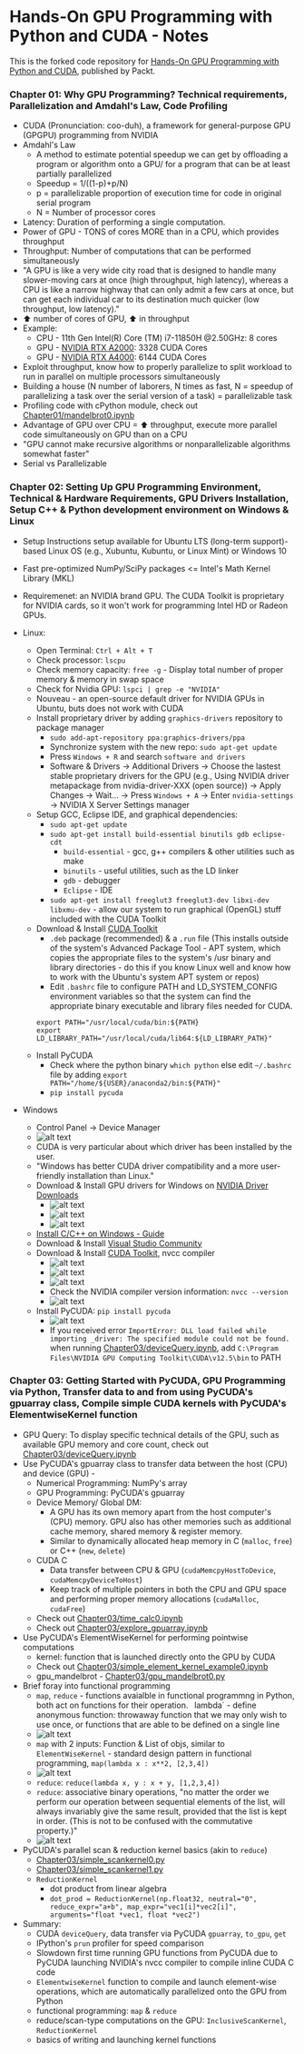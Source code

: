# Hands-On GPU Programming with Python and CUDA - Notes
<a href="https://www.packtpub.com/application-development/hands-gpu-programming-python-and-cuda?utm_source=github&utm_medium=repository&utm_campaign=9781788993913 "></a>

This is the forked code repository for [Hands-On GPU Programming with Python and CUDA](https://www.packtpub.com/application-development/hands-gpu-programming-python-and-cuda?utm_source=github&utm_medium=repository&utm_campaign=9781788993913 ), published by Packt.

### Chapter 01: Why GPU Programming? Technical requirements, Parallelization and Amdahl's Law, Code Profiling
-  CUDA (Pronunciation: coo-duh), a framework for general-purpose GPU (GPGPU) programming from NVIDIA
- Amdahl's Law
    - A method to estimate potential speedup we can get by offloading a program or algorithm onto a GPU/ for a program that can be at least partially parallelized
    - Speedup = 1/((1-p)+p/N)
    - p = parallelizable proportion of execution time for code in original serial program
    - N = Number of processor cores
- Latency: Duration of performing a single computation.
- Power of GPU - TONS of cores MORE than in a CPU, which provides throughput
- Throughput: Number of computations that can be performed simultaneously
- "A GPU is like a very wide city road that is designed to handle many slower-moving cars at once (high throughput, high latency), whereas a CPU is like a narrow highway that can only admit a few cars at once, but can get each individual car to its destination much quicker (low throughput, low latency)."
- ⬆ number of cores of GPU, ⬆ in throughput
- Example: 
    - CPU - 11th Gen Intel(R) Core (TM) i7-11850H @2.50GHz: 8 cores
    - GPU - [NVIDIA RTX A2000](https://www.nvidia.com/content/dam/en-zz/Solutions/design-visualization/rtx-a2000/nvidia-rtx-a2000-datasheet.pdf): 3328 CUDA Cores
    - GPU - [NVIDIA RTX A4000](https://www.nvidia.com/content/dam/en-zz/Solutions/gtcs21/rtx-a4000/nvidia-rtx-a4000-datasheet.pdf): 6144 CUDA Cores
- Exploit throughput, know how to properly parallelize to split workload to run in parallel on multiple processors simultaneously
- Building a house (N number of laborers, N times as fast, N =  speedup of parallelizing a task over the serial version of a task) = parallelizable task
- Profiling code with cPython module, check out [Chapter01/mandelbrot0.ipynb](Chapter01/mandelbrot0.ipynb)
- Advantage of GPU over CPU = ⬆ throughput, execute more parallel code simultaneously on GPU than on a CPU
- "GPU cannot make recursive algorithms or nonparallelizable algorithms somewhat faster"
- Serial vs Parallelizable

### Chapter 02: Setting Up GPU Programming Environment, Technical & Hardware Requirements, GPU Drivers Installation, Setup C++ & Python development environment on Windows & Linux
- Setup Instructions setup available for Ubuntu LTS (long-term support)-based Linux OS (e.g.,  Xubuntu, Kubuntu, or Linux Mint) or Windows 10
- Fast pre-optimized NumPy/SciPy packages <= Intel's Math Kernel Library (MKL)
- Requiremenet: an NVIDIA brand GPU. The CUDA Toolkit is proprietary for NVIDIA cards, so it won't work for programming Intel HD or Radeon GPUs.
- Linux:
    - Open Terminal: `Ctrl + Alt + T`
    - Check processor: `lscpu`
    - Check memory capacity: `free -g` - Display total number of proper memory & memory in swap space
    - Check for Nvidia GPU: `lspci | grep -e "NVIDIA"`
    - Nouveau - an open-source default driver for NVIDIA GPUs in Ubuntu, buts does not work with CUDA
    - Install proprietary driver by adding `graphics-drivers` repository to package manager
        - `sudo add-apt-repository ppa:graphics-drivers/ppa`
        - Synchronize system with the new repo: `sudo apt-get update`
        - Press `Windows + R` and search `software and drivers`
        - Software & Drivers -> Additional Drivers -> Choose the lastest stable proprietary drivers for the GPU (e.g., Using NVIDIA driver metapackage from nvidia-driver-XXX (open source)) -> Apply Changes -> Wait... -> Press `Windows + A` -> Enter `nvidia-settings` -> NVIDIA X Server Settings manager
    - Setup GCC, Eclipse IDE, and graphical dependencies: 
        - `sudo apt-get update`
        - `sudo apt-get install build-essential binutils gdb eclipse-cdt`
            - `build-essential` - gcc, g++ compilers & other utilities such as make
            - `binutils` - useful utilities, such as the LD linker
            - `gdb` - debugger
            - `Eclipse` - IDE
        - `sudo apt-get install freeglut3 freeglut3-dev libxi-dev libxmu-dev` - allow our system to run graphical (OpenGL) stuff included with the CUDA Toolkit
    - Download & Install [CUDA Toolkit](https://developer.nvidia.com/cuda-downloads)
        - `.deb` package (recommended) & a `.run` file (This installs outside of the system's Advanced Package Tool - APT system, which copies the appropriate files to the system's /usr binary and library directories - do this if you know Linux well and know how to work with the Ubuntu's system APT system or repos)
        - Edit `.bashrc` file to configure PATH and LD_SYSTEM_CONFIG environment variables so that the system can find the appropriate binary executable and library files needed for CUDA.
        ```
        export PATH="/usr/local/cuda/bin:${PATH}
        export LD_LIBRARY_PATH="/usr/local/cuda/lib64:${LD_LIBRARY_PATH}"
        ```
    - Install PyCUDA
        - Check where the python binary `which python` else edit `~/.bashrc` file by adding `export PATH="/home/${USER}/anaconda2/bin:${PATH}"`
        - `pip install pycuda`

- Windows
    - Control Panel -> Device Manager
    - ![alt text](image-1.png)
    - CUDA is very particular about which driver has been installed by the user.
    - "Windows has better CUDA driver compatibility and a more user-friendly installation than Linux."
    - Download & Install GPU drivers for Windows on [NVIDIA Driver Downloads](https://www.nvidia.com/download/index.aspx?lang=en-us)
        - ![alt text](image-2.png)
        - ![alt text](image-3.png)
        - ![alt text](image.png)
    - [Install C/C++ on Windows - Guide](https://medium.com/@farid.rahimoff/installing-c-compiler-for-windows-10-and-11-step-by-st-51e760443b02)
    - Download & Install [Visual Studio Community](https://visualstudio.microsoft.com/downloads/)
    - Download & Install [CUDA Toolkit](https://developer.nvidia.com/cuda-downloads), nvcc compiler
        - ![alt text](image-4.png)
        - ![alt text](image-5.png)
        - ![alt text](image-6.png)
        - Check the NVIDIA compiler version information: `nvcc --version`
        - ![alt text](image-9.png)
    - Install PyCUDA: `pip install pycuda`
        - ![alt text](image-8.png)
        - If you received error `ImportError: DLL load failed while importing _driver: The specified module could not be found.` when running [Chapter03/deviceQuery.ipynb](Chapter03/deviceQuery.ipynb), add `C:\Program Files\NVIDIA GPU Computing Toolkit\CUDA\v12.5\bin` to PATH

### Chapter 03: Getting Started with PyCUDA, GPU Programming via Python, Transfer data to and from using PyCUDA's gpuarray class, Compile simple CUDA kernels with PyCUDA's ElementwiseKernel function
- GPU Query: To display specific technical details of the GPU, such as available GPU memory and core count, check out [Chapter03/deviceQuery.ipynb](Chapter03/deviceQuery.ipynb)
- Use PyCUDA's gpuarray class to transfer data between the host (CPU) and device (GPU) -
    - Numerical Programming: NumPy's array
    - GPU Programming: PyCUDA's gpuarray
    - Device Memory/ Global DM: 
        - A GPU has its own memory apart from the host computer's (CPU) memory. GPU also has other memories such as additional cache memory, shared memory & register memory.
        - Similar to dynamically allocated heap memory in C (`malloc`, `free`) or C++ (`new`, `delete`)
    - CUDA C
        - Data transfer between  CPU & GPU (`cudaMemcpyHostToDevice`, `cudaMemcpyDeviceToHost`)
        - Keep track of multiple pointers in both the CPU and GPU space and performing proper memory allocations (`cudaMalloc`, `cudaFree`) 
    - Check out [Chapter03/time_calc0.ipynb](Chapter03/time_calc0.ipynb)
    - Check out [Chapter03/explore_gpuarray.ipynb](Chapter03/explore_gpuarray.ipynb)
- Use PyCUDA's ElementWiseKernel for performing pointwise computations
    - kernel: function that is launched directly onto the GPU by CUDA
    - Check out [Chapter03/simple_element_kernel_example0.ipynb](Chapter03/simple_element_kernel_example0.ipynb)
    - gpu_mandelbrot - [Chapter03/gpu_mandelbrot0.py](Chapter03/gpu_mandelbrot0.py)
- Brief foray into functional programming
    - `map`, `reduce` - functions avaialble in functional programmng in Python, both act on functions for their operation.
    ` `lambda` - define anonymous function: throwaway function that we may only wish to use once, or functions that are able to be defined on a single line
    - ![alt text](image-10.png)
    - `map` with 2 inputs: Function & List of objs, similar to `ElementWiseKernel` - standard design pattern in functional programming, `map(lambda x : x**2, [2,3,4])`
    - ![alt text](image-11.png)
    - `reduce`: `reduce(lambda x, y : x + y, [1,2,3,4])`
    - `reduce`: associative binary operations, "no matter the order we perform our operation between sequential elements of the list, will always invariably give the same result, provided that the list is kept in order. (This is not to be confused with the commutative property.)"
    - ![alt text](image-12.png)
- PyCUDA's parallel scan & reduction kernel basics (akin to `reduce`)
    - [Chapter03/simple_scankernel0.py](Chapter03/simple_scankernel0.py)
    - [Chapter03/simple_scankernel1.py](Chapter03/simple_scankernel1.py)
    - `ReductionKernel`
        - dot product from linear algebra
        - `dot_prod = ReductionKernel(np.float32, neutral="0", reduce_expr="a+b", map_expr="vec1[i]*vec2[i]", arguments="float *vec1, float *vec2")`
- Summary:
    - CUDA `deviceQuery`, data transfer via PyCUDA `gpuarray`, `to_gpu`, `get`
    - IPython's `prun` profiler for speed comparison
    - Slowdown first time running GPU functions from PyCUDA due to PyCUDA launching NVIDIA's nvcc compiler to compile inline CUDA C code
    - `ElementwiseKernel` function to compile and launch element-wise operations, which are automatically parallelized onto the GPU from Python
    - functional programming: `map` & `reduce`
    - reduce/scan-type computations on the GPU: `InclusiveScanKernel`, `ReductionKernel`
    - basics of writing and launching kernel functions

